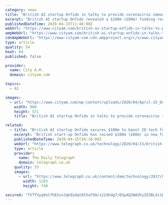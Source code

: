 ```yaml
---
category: news
title: "British AI startup Onfido in talks to provide coronavirus immunity passports"
excerpt: "British AI startup Onfido revealed a $100m (£80m) funding round today and confirmed it is in talks to provide so-called coronavirus immunity passports when lockdowns begin to ease. The entirety of Onfido’s new stake comes from US investor TPG Growth’s $45bn fund, and brings the digital identity startup’s total funding to $180m."
publishedDateTime: 2020-04-15T11:48:00Z
webUrl: "https://www.cityam.com/british-ai-startup-onfido-in-talks-to-provide-coronavirus-immunity-passports/"
ampWebUrl: "https://www.cityam.com/british-ai-startup-onfido-in-talks-to-provide-coronavirus-immunity-passports/amp/"
cdnAmpWebUrl: "https://www-cityam-com.cdn.ampproject.org/c/s/www.cityam.com/british-ai-startup-onfido-in-talks-to-provide-coronavirus-immunity-passports/amp/"
type: article
quality: 54
heat: 64
published: false

provider:
  name: City A.M.
  domain: cityam.com

topics:
  - AI

images:
  - url: "https://www.cityam.com/wp-content/uploads/2020/04/April-15_Onfido-Company-Photo_FINAL-960x571.jpg"
    width: 960
    height: 571
    title: "British AI startup Onfido in talks to provide coronavirus immunity passports"

related:
  - title: "British AI startup Onfido secures $100m to boost ID tech for immunity passports"
    excerpt: "British start-up Onfido has raised $100m (£80m) in new funding to boost its ID technology as it looks to create “immunity passports” for governments battling coronavirus. The company, founded by three Oxford University graduates in 2012, has raised the cash in a funding round led by TPG Growth, a San Francisco-based investment firm that ..."
    publishedDateTime: 2020-04-15T10:10:00Z
    webUrl: "https://www.telegraph.co.uk/technology/2020/04/15/british-ai-startup-onfido-secures-100m-boost-tech-immunity-passports/"
    type: article
    provider:
      name: The Daily Telegraph
      domain: telegraph.co.uk
    quality: 33
    images:
      - url: "https://www.telegraph.co.uk/content/dam/technology/2017/09/27/ID-checking-from-Onfido-xlarge_trans_NvBQzQNjv4BqkPSl2lWTi_LWBEo5fTkkxEWKjIhweKCJT6p9K3lOfJI.jpg?imwidth=1200"
        width: 1183
        height: 740

secured: "TVTTVyq9xCfhEXznJqk9iUqt8t5xF99/x22dhdg7/B3p4Q2NAShyIE5BLXi1BsOglspfP4tq0eZIppnFtVx7ERfkwnn5QgmOoXywNDlkzcHQasZyRNIovh1aWGZo0qebRn4Y5Cg3Ftla2n6qHb9ljPNYP0umu4yGbIdhm2poXmuwaXV75i+mlH9rcaRXCAFsAmrMmg0I7c9DstRtIrnkr0mtTrvJW37xX5C2QbZu1w9bmHrSxwAng0sLfJysOT5pMn/hYJ9aBHrL0Qd4Qn04cPP4jK68pbRhUcXKPxPA/1jlAworxxYxgecH6KoSUKMFJ2krSHVJEmPApEZyc4qFHGR6YM2w+rGFNWTKZ/9BqOdEgcv9MtdGUd6VoqBcEDNEWXmvdcH1Qbk4uGv54y7HezEHPtp/wvY6on7Xn16mH+e9A84cDDXduGVEk/NqH4cxeMTRYPLncHPRC7y5pzX9E9E/lth9kY/kXlRuKNrGEMs=;jSkREaWRm6o7Kwppb/l4uQ=="
---
```


